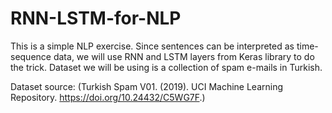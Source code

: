 # RNN-LSTM-for-NLP
This is a simple NLP exercise. Since sentences can be interpreted as time-sequence data, we will use RNN and LSTM layers from Keras library to do the trick. Dataset we will be using is a collection of spam e-mails in Turkish.

Dataset source: (Turkish Spam V01. (2019). UCI Machine Learning Repository. https://doi.org/10.24432/C5WG7F.)
